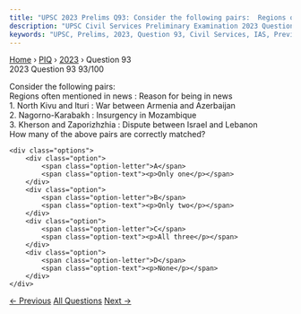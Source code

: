 ```yaml
---
title: "UPSC 2023 Prelims Q93: Consider the following pairs:  Regions often mentioned in ne..."
description: "UPSC Civil Services Preliminary Examination 2023 Question 93 with options and answer"
keywords: "UPSC, Prelims, 2023, Question 93, Civil Services, IAS, Previous Year Questions"
---
```


<nav class="breadcrumb">
    <a href="../../">Home</a>
    <span>›</span>
    <a href="../">PIQ</a>
    <span>›</span>
    <a href="./">2023</a>
    <span>›</span>
    <span>Question 93</span>
</nav>

<div class="question-header">
    <div class="question-meta">
        <span class="year-badge">2023</span>
        <span class="question-number">Question 93</span>
        <span class="progress">93/100</span>
    </div>
    <div class="progress-bar">
        <div class="progress-fill" style="width: 93.0%"></div>
    </div>
</div>

<div class="question-content">
    <div class="question-text">
        <p>Consider the following pairs: <br />
Regions often mentioned in news : Reason for being in news <br />
1. North Kivu and Ituri : War between Armenia and Azerbaijan <br />
2. Nagorno-Karabakh : Insurgency in Mozambique <br />
3. Kherson and Zaporizhzhia : Dispute between Israel and Lebanon <br />
How many of the above pairs are correctly matched?</p>
    </div>
    
    <div class="options">
        <div class="option">
            <span class="option-letter">A</span>
            <span class="option-text"><p>Only one</p></span>
        </div>
        <div class="option">
            <span class="option-letter">B</span>
            <span class="option-text"><p>Only two</p></span>
        </div>
        <div class="option">
            <span class="option-letter">C</span>
            <span class="option-text"><p>All three</p></span>
        </div>
        <div class="option">
            <span class="option-letter">D</span>
            <span class="option-text"><p>None</p></span>
        </div>
    </div>
</div>

<div class="question-nav">
    <a href="../q092-with-reference-to-india-consider-the-following-pai/" class="nav-btn prev">← Previous</a>
    <a href="../" class="nav-btn center">All Questions</a>
    <a href="../q094-consider-the-following-statements-statement-i-isra/" class="nav-btn next">Next →</a>
</div>
